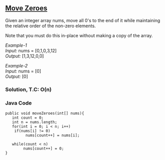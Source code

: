## [Move Zeroes](https://leetcode.com/problems/move-zeroes/)

Given an integer array nums, move all 0's to the end of it while maintaining the relative order of the non-zero elements.

Note that you must do this in-place without making a copy of the array.

 
*Example-1* <br/>
*Input:* nums = [0,1,0,3,12] <br/>
*Output:* [1,3,12,0,0]

*Example-2* <br/>
*Input:* nums = [0] <br/>
*Output:* [0]

### Solution, T.C: O(n)

### Java Code
```
public void moveZeroes(int[] nums){
   int count = 0;
   int n = nums.length;
   for(int i = 0; i < n; i++)
	if(nums[i] != 0)
	     nums[count++] = nums[i];

   while(count < n)
        nums[count++] = 0;
}
```
